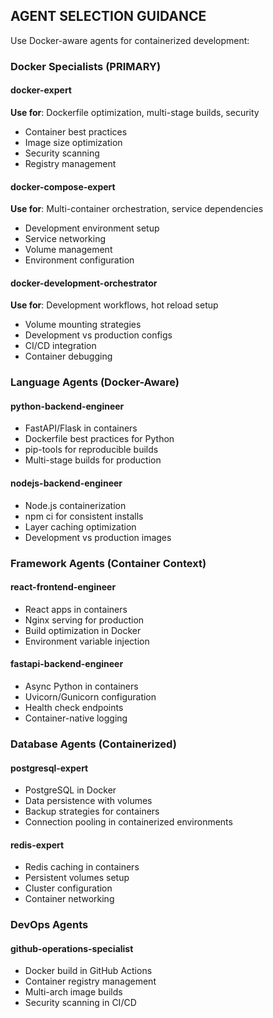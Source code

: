 ## AGENT SELECTION GUIDANCE

Use Docker-aware agents for containerized development:

### Docker Specialists (PRIMARY)

#### docker-expert
**Use for**: Dockerfile optimization, multi-stage builds, security
- Container best practices
- Image size optimization
- Security scanning
- Registry management

#### docker-compose-expert
**Use for**: Multi-container orchestration, service dependencies
- Development environment setup
- Service networking
- Volume management
- Environment configuration

#### docker-development-orchestrator
**Use for**: Development workflows, hot reload setup
- Volume mounting strategies
- Development vs production configs
- CI/CD integration
- Container debugging

### Language Agents (Docker-Aware)

#### python-backend-engineer
- FastAPI/Flask in containers
- Dockerfile best practices for Python
- pip-tools for reproducible builds
- Multi-stage builds for production

#### nodejs-backend-engineer
- Node.js containerization
- npm ci for consistent installs
- Layer caching optimization
- Development vs production images

### Framework Agents (Container Context)

#### react-frontend-engineer
- React apps in containers
- Nginx serving for production
- Build optimization in Docker
- Environment variable injection

#### fastapi-backend-engineer
- Async Python in containers
- Uvicorn/Gunicorn configuration
- Health check endpoints
- Container-native logging

### Database Agents (Containerized)

#### postgresql-expert
- PostgreSQL in Docker
- Data persistence with volumes
- Backup strategies for containers
- Connection pooling in containerized environments

#### redis-expert
- Redis caching in containers
- Persistent volumes setup
- Cluster configuration
- Container networking

### DevOps Agents

#### github-operations-specialist
- Docker build in GitHub Actions
- Container registry management
- Multi-arch image builds
- Security scanning in CI/CD